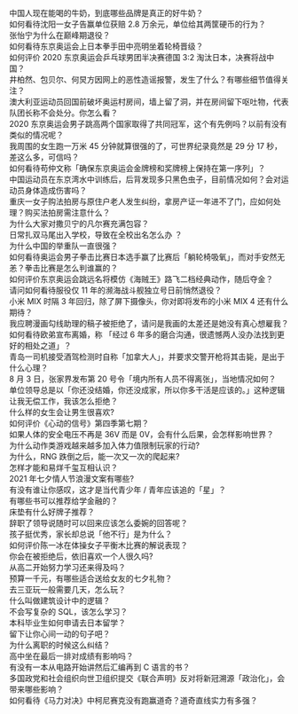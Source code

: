 中国人现在能喝的牛奶，到底哪些品牌是真正的好牛奶？  
如何看待沈阳一女子告赢单位获赔 2.8 万余元，单位给其两筐硬币的行为？  
张怡宁为什么在巅峰期退役？  
如何看待东京奥运会上日本拳手田中亮明坐着轮椅晋级？  
如何评价 2020 东京奥运会乒乓球男团半决赛德国 3:2 淘汰日本，决赛将战中国？  
井柏然、包贝尔、何炅方因网上的恶性造谣报警，发生了什么？有哪些细节值得关注？  
澳大利亚运动员回国前破坏奥运村房间，墙上留了洞，并在房间留下呕吐物，代表队团长称不会处分。你怎么看？  
2020 东京奥运会男子跳高两个国家取得了共同冠军，这个有先例吗？以前有没有类似的情况呢？  
我周围的女生跑一万米 45 分钟就算很强的了，可世界纪录竟然是 29 分 17 秒，差这么多，可信吗？  
如何看待苟仲文称「确保东京奥运会金牌榜和奖牌榜上保持在第一序列」？  
中国运动员在东京湾水中训练后，后背发现多只黑色虫子，目前情况如何？会对运动员身体造成伤害吗？  
重庆一女子购法拍房与原住户老人发生纠纷，拿房产证一年进不了门，应如何处理？购买法拍房需注意什么？  
为什么大家对撒贝宁的凡尔赛充满包容？  
日常扎双马尾出入学校，导致在全校出名怎么办 ？  
为什么中国的举重队一直很强？  
如何看待奥运会男子拳击比赛日本选手赢了比赛后「躺轮椅吸氧」，而对手安然无恙？拳击比赛是怎么判谁赢的？  
如何评价东京奥运会跳远名将模仿《海贼王》路飞二档经典动作，随后夺金？  
请问如何看待服役仅 11 年的濒海战斗舰独立号日前悄然退役？  
小米 MIX 时隔 3 年回归，除了屏下摄像头，你对即将发布的小米 MIX 4 还有什么期待？  
我应聘漫画勾线助理的稿子被拒绝了，请问是我画的太差还是她没有真心想雇我？  
如何看待欧弟宣布离婚，称 「经过 6 年多的磨合沟通，很遗憾两人没办法找到更好的相处之道」？  
青岛一司机接受酒驾检测时自称「加拿大人」，并要求交警开枪将其击毙，是出于什么心理？  
8 月 3 日，张家界发布第 20 号令「境内所有人员不得离张」，当地情况如何？  
单位领导总是以「你还没结婚，你还没成家，所以你多干活是应该的。」这种逻辑让我无偿工作，我该怎么拒绝？  
什么样的女生会让男生很喜欢?  
如何评价《心动的信号》第四季第七期？  
如果人体的安全电压不再是 36V 而是 0V，会有什么后果，会怎样影响世界？  
为什么动作类游戏越来越多加入体力值限制玩家的行动?  
为什么，RNG 跌倒之后，能一次又一次的爬起来?  
怎样才能和易烊千玺互相认识？  
2021 年七夕情人节浪漫文案有哪些?  
有没有谁让你感叹，这才是当代青少年 / 青年应该追的「星」？  
有哪些书可以推荐给学金融的？  
床垫有什么好牌子推荐？  
辞职了领导说随时可以回来应该怎么委婉的回答呢？  
孩子挺优秀，家长却总说「他不行」是为什么？  
如何评价陈一冰在体操女子平衡木比赛的解说表现？  
你会在被拒绝后，依旧喜欢一个人很久吗?  
从高二开始努力学习还来得及吗？  
预算一千元，有哪些适合送给女友的七夕礼物？  
去三亚玩一般需要几天，怎么玩？  
什么叫做建筑设计中的逻辑？  
不会写复杂的 SQL，该怎么学习？  
本科毕业生如何申请去日本留学？  
留下让你心间一动的句子吧？  
为什么离职的时候这么纠结？  
高中坐在最后一排对成绩有影响吗？  
有没有一本从电路开始讲然后汇编再到 C 语言的书？  
多国政党和社会组织向世卫组织提交《联合声明》反对将新冠溯源「政治化」，会带来哪些影响？  
如何看待《马力对决》中柯尼赛克没有跑赢道奇？道奇直线实力有多强？  
